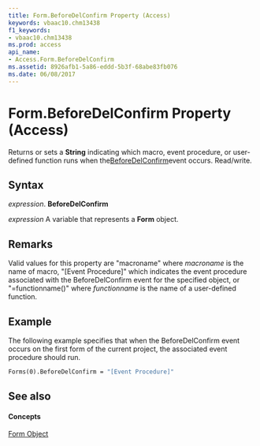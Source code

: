 ```yaml
---
title: Form.BeforeDelConfirm Property (Access)
keywords: vbaac10.chm13438
f1_keywords:
- vbaac10.chm13438
ms.prod: access
api_name:
- Access.Form.BeforeDelConfirm
ms.assetid: 8926afb1-5a86-eddd-5b3f-68abe83fb076
ms.date: 06/08/2017
---
```



# Form.BeforeDelConfirm Property (Access)

Returns or sets a **String** indicating which macro, event procedure, or user-defined function runs when the[BeforeDelConfirm](form-beforedelconfirm-event-access.md)event occurs. Read/write.


## Syntax

 _expression_. **BeforeDelConfirm**

 _expression_ A variable that represents a **Form** object.


## Remarks

Valid values for this property are "macroname" where  _macroname_ is the name of macro, "[Event Procedure]" which indicates the event procedure associated with the BeforeDelConfirm event for the specified object, or "=functionname()" where _functionname_ is the name of a user-defined function.


## Example

The following example specifies that when the BeforeDelConfirm event occurs on the first form of the current project, the associated event procedure should run.


```vb
Forms(0).BeforeDelConfirm = "[Event Procedure]" 

```


## See also


#### Concepts


[Form Object](form-object-access.md)

